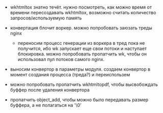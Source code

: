 
###
  - wkhtmltox знатно течёт. нужно посмотреть, как можно время от времени пересоздавать wkhtmltox, возможно считать количество запросов/используемую память
  - конвертация блочит воркер. можно попробовать заюзать треды nginx 
    - переносим процесс генерации из воркера в тред
      пока не получится, ибо wk запускает еще свои потоки и наступает блокировка.
      можно попробовать пропатчить wk, чтобы он использовал пул потоков самого nginx.

  - выносим конвертор в параметры модуля. создаем конвертор в момент создания процесса (треда?) и переиспользем
  
  - можно попробовать пропатчить wkhtmltopdf, чтобы высвобождать буффер после удаления конвертора
  - пропатчить object_add, чтобы можно было передавать размер буффера, а не полагаться на '\0'
